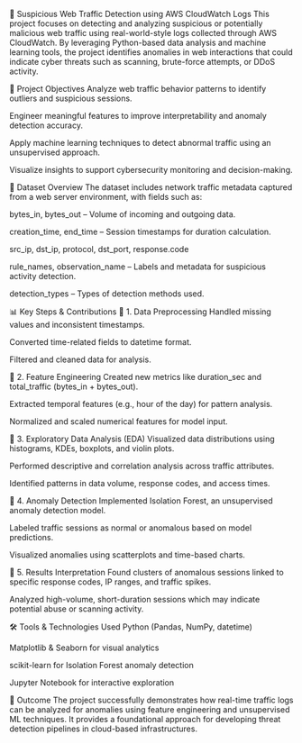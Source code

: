 🔐 Suspicious Web Traffic Detection using AWS CloudWatch Logs
This project focuses on detecting and analyzing suspicious or potentially malicious web traffic using real-world-style logs collected through AWS CloudWatch. By leveraging Python-based data analysis and machine learning tools, the project identifies anomalies in web interactions that could indicate cyber threats such as scanning, brute-force attempts, or DDoS activity.

🧠 Project Objectives
Analyze web traffic behavior patterns to identify outliers and suspicious sessions.

Engineer meaningful features to improve interpretability and anomaly detection accuracy.

Apply machine learning techniques to detect abnormal traffic using an unsupervised approach.

Visualize insights to support cybersecurity monitoring and decision-making.

📁 Dataset Overview
The dataset includes network traffic metadata captured from a web server environment, with fields such as:

bytes_in, bytes_out – Volume of incoming and outgoing data.

creation_time, end_time – Session timestamps for duration calculation.

src_ip, dst_ip, protocol, dst_port, response.code

rule_names, observation_name – Labels and metadata for suspicious activity detection.

detection_types – Types of detection methods used.

📊 Key Steps & Contributions
🔹 1. Data Preprocessing
Handled missing values and inconsistent timestamps.

Converted time-related fields to datetime format.

Filtered and cleaned data for analysis.

🔹 2. Feature Engineering
Created new metrics like duration_sec and total_traffic (bytes_in + bytes_out).

Extracted temporal features (e.g., hour of the day) for pattern analysis.

Normalized and scaled numerical features for model input.

🔹 3. Exploratory Data Analysis (EDA)
Visualized data distributions using histograms, KDEs, boxplots, and violin plots.

Performed descriptive and correlation analysis across traffic attributes.

Identified patterns in data volume, response codes, and access times.

🔹 4. Anomaly Detection
Implemented Isolation Forest, an unsupervised anomaly detection model.

Labeled traffic sessions as normal or anomalous based on model predictions.

Visualized anomalies using scatterplots and time-based charts.

🔹 5. Results Interpretation
Found clusters of anomalous sessions linked to specific response codes, IP ranges, and traffic spikes.

Analyzed high-volume, short-duration sessions which may indicate potential abuse or scanning activity.

🛠️ Tools & Technologies Used
Python (Pandas, NumPy, datetime)

Matplotlib & Seaborn for visual analytics

scikit-learn for Isolation Forest anomaly detection

Jupyter Notebook for interactive exploration

🎯 Outcome
The project successfully demonstrates how real-time traffic logs can be analyzed for anomalies using feature engineering and unsupervised ML techniques. It provides a foundational approach for developing threat detection pipelines in cloud-based infrastructures.
